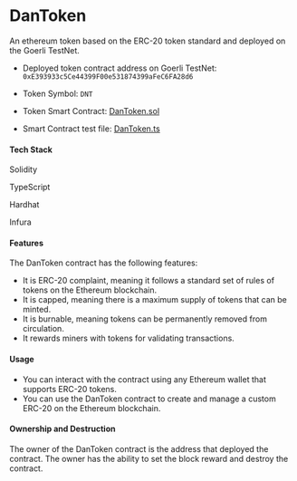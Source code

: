 # DanToken

An ethereum token based on the ERC-20 token standard and deployed on the Goerli TestNet.

- Deployed token contract address on Goerli TestNet: `0xE393933c5Ce44399F00e531874399aFeC6FA28d6`

- Token Symbol: `DNT`

- Token Smart Contract: [DanToken.sol](./contracts/DanToken.sol)

- Smart Contract test file: [DanToken.ts](./test/DanToken.ts)

#### Tech Stack

Solidity

TypeScript

Hardhat

Infura

#### Features

The DanToken contract has the following features:

- It is ERC-20 complaint, meaning it follows a standard set of rules of tokens on the Ethereum blockchain.
- It is capped, meaning there is a maximum supply of tokens that can be minted.
- It is burnable, meaning tokens can be permanently removed from circulation.
- It rewards miners with tokens for validating transactions.

#### Usage

- You can interact with the contract using any Ethereum wallet that supports ERC-20 tokens.
- You can use the DanToken contract to create and manage a custom ERC-20 on the Ethereum blockchain.

#### Ownership and Destruction

The owner of the DanToken contract is the address that deployed the contract. The owner has the ability to set the block reward and destroy the contract.

